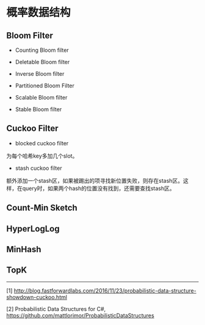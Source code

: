 # 概率数据结构

## Bloom Filter

* Counting Bloom filter

* Deletable Bloom filter

* Inverse Bloom filter

* Partitioned Bloom Filter

* Scalable Bloom filter

* Stable Bloom filter

## Cuckoo Filter

* blocked cuckoo filter

为每个哈希key多加几个slot。

* stash cuckoo filter

额外添加一个stash区，如果被踢出的项寻找新位置失败，则存在stash区。这样，在query时，如果两个hash的位置没有找到，还需要查找stash区。

## Count-Min Sketch


## HyperLogLog

## MinHash

## TopK



---

[1] http://blog.fastforwardlabs.com/2016/11/23/probabilistic-data-structure-showdown-cuckoo.html

[2] Probabilistic Data Structures for C#, https://github.com/mattlorimor/ProbabilisticDataStructures